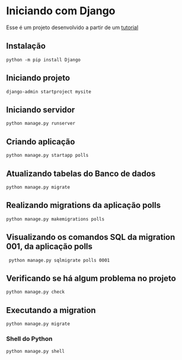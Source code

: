 # Iniciando com Django
Esse é um projeto desenvolvido a partir de um [tutorial](https://docs.djangoproject.com/pt-br/3.1/intro/tutorial01/)

## Instalação
```
python -m pip install Django
```
## Iniciando projeto
```
django-admin startproject mysite
```
## Iniciando servidor
```
python manage.py runserver
```
## Criando aplicação
```
python manage.py startapp polls
```
## Atualizando tabelas do Banco de dados
```
python manage.py migrate
```
## Realizando migrations da aplicação polls
```
python manage.py makemigrations polls 
```
## Visualizando os comandos SQL da migration 001, da aplicação polls
```
 python manage.py sqlmigrate polls 0001 
```
## Verificando se há algum problema no projeto
```
python manage.py check 
```
## Executando a migration
```
python manage.py migrate
```
### Shell do Python
```
python manage.py shell 
```
